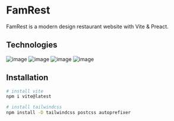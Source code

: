# FamRest

FamRest is a modern design restaurant website with Vite & Preact.

## Technologies

![image](https://img.shields.io/badge/Vite-B73BFE?style=for-the-badge&logo=vite&logoColor=FFD62E)
![image](https://img.shields.io/badge/TypeScript-007ACC?style=for-the-badge&logo=typescript&logoColor=white)
![image](https://img.shields.io/badge/preact-3DDC84?style=for-the-badge&&l=white&color=673ab8)
![image](https://img.shields.io/badge/Tailwind_CSS-38B2AC?style=for-the-badge&logo=tailwind-css&logoColor=white)

## Installation

```bash
# install vite
npm i vite@latest

# install tailwindcss
npm install -D tailwindcss postcss autoprefixer


```
